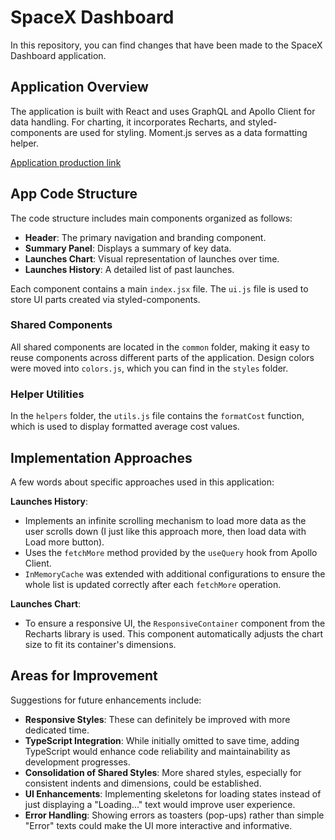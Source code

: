 # SpaceX Dashboard

In this repository, you can find changes that have been made to the SpaceX Dashboard application.

## Application Overview

The application is built with React and uses GraphQL and Apollo Client for data handling. For charting, it incorporates Recharts, and styled-components are used for styling. Moment.js serves as a data formatting helper.

[Application production link](https://spacex-dashboard-eosin.vercel.app/)

## App Code Structure

The code structure includes main components organized as follows:

- **Header**: The primary navigation and branding component.
- **Summary Panel**: Displays a summary of key data.
- **Launches Chart**: Visual representation of launches over time.
- **Launches History**: A detailed list of past launches.

Each component contains a main `index.jsx` file. The `ui.js` file is used to store UI parts created via styled-components.

### Shared Components

All shared components are located in the `common` folder, making it easy to reuse components across different parts of the application. Design colors were moved into `colors.js`, which you can find in the `styles` folder.

### Helper Utilities

In the `helpers` folder, the `utils.js` file contains the `formatCost` function, which is used to display formatted average cost values.

## Implementation Approaches

A few words about specific approaches used in this application:

**Launches History**: 
- Implements an infinite scrolling mechanism to load more data as the user scrolls down (I just like this approach more, then load data with Load more button).
- Uses the `fetchMore` method provided by the `useQuery` hook from Apollo Client.
- `InMemoryCache` was extended with additional configurations to ensure the whole list is updated correctly after each `fetchMore` operation.

**Launches Chart**: 
- To ensure a responsive UI, the `ResponsiveContainer` component from the Recharts library is used. This component automatically adjusts the chart size to fit its container's dimensions.

## Areas for Improvement

Suggestions for future enhancements include:

- **Responsive Styles**: These can definitely be improved with more dedicated time.
- **TypeScript Integration**: While initially omitted to save time, adding TypeScript would enhance code reliability and maintainability as development progresses.
- **Consolidation of Shared Styles**: More shared styles, especially for consistent indents and dimensions, could be established.
- **UI Enhancements**: Implementing skeletons for loading states instead of just displaying a "Loading..." text would improve user experience.
- **Error Handling**: Showing errors as toasters (pop-ups) rather than simple "Error" texts could make the UI more interactive and informative.
